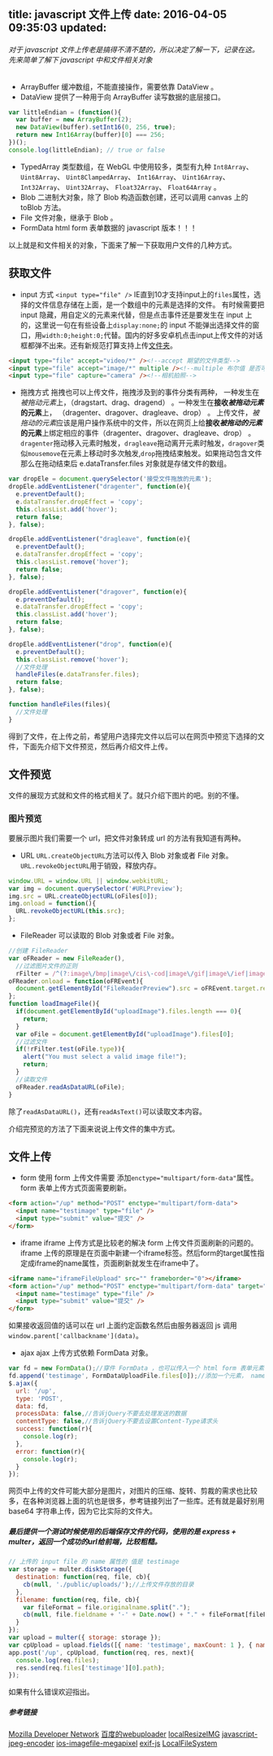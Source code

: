 title: javascript 文件上传
date: 2016-04-05 09:35:03
updated:
---
<!-- more -->

###### 对于 javascript 文件上传老是搞得不清不楚的，所以决定了解一下，记录在这。先来简单了解下 javascript 中和文件相关对象

- ArrayBuffer 缓冲数组，不能直接操作，需要依靠 DataView 。
- DataView 提供了一种用于向 ArrayBuffer 读写数据的底层接口。

```javascript
var littleEndian = (function(){
  var buffer = new ArrayBuffer(2);
  new DataView(buffer).setInt16(0, 256, true);
  return new Int16Array(buffer)[0] === 256;
})();
console.log(littleEndian); // true or false
```

- TypedArray 类型数组，在 WebGL 中使用较多，类型有九种 `Int8Array`、 `Uint8Array`、 `Uint8ClampedArray`、 `Int16Array`、 `Uint16Array`、 `Int32Array`、 `Uint32Array`、 `Float32Array`、 `Float64Array` 。
- Blob 二进制大对象，除了 Blob 构造函数创建，还可以调用 canvas 上的 toBlob 方法。
- File 文件对象，继承于 Blob 。
- FormData html form 表单数据的 javascript 版本！！！

以上就是和文件相关的对象，下面来了解一下获取用户文件的几种方式。

## 获取文件
- input 方式
`<input type="file" />` IE直到10才支持input上的`files`属性，选择的文件信息存储在上面，是一个数组中的元素是选择的文件。
有时候需要把 input 隐藏，用自定义的元素来代替，但是点击事件还是要发生在 input 上的，这里说一句在有些设备上`display:none;`的 input 不能弹出选择文件的窗口，用`width:0;height:0;`代替。国内的好多安卓机点击input上传文件的对话框都弹不出来。还有新规范打算支持上传[文件夹](https://wicg.github.io/directory-upload/proposal.html)。

```html
<input type="file" accept="video/*" /><!--accept 期望的文件类型-->
<input type="file" accept="image/*" multiple /><!--multiple 布尔值 是否可以选择多个文件-->
<input type="file" capture="camera" /><!--相机拍照-->
```

- 拖拽方式
拖拽也可以上传文件，拖拽涉及到的事件分类有两种， 一种发生在*被拖动元素*上，（dragstart、drag、dragend） 。一种发生在**接收*被拖动元素*的元素**上， （dragenter、dragover、dragleave、drop） 。
上传文件，*被拖动的元素*应该是用户操作系统中的文件，所以在网页上给**接收*被拖动的元素*的元素**上绑定相应的事件（dragenter、dragover、dragleave、drop） 。
`dragenter`拖动移入元素时触发，`dragleave`拖动离开元素时触发，`dragover`类似`mousemove`在元素上移动时多次触发,`drop`拖拽结束触发。如果拖动包含文件那么在拖动结束后 e.dataTransfer.files 对象就是存储文件的数组。

```javascript
var dropEle = document.querySelector('接受文件拖放的元素');
dropEle.addEventListener("dragenter", function(e){
  e.preventDefault();
  e.dataTransfer.dropEffect = 'copy';
  this.classList.add('hover');
  return false;
}, false);

dropEle.addEventListener("dragleave", function(e){
  e.preventDefault();
  e.dataTransfer.dropEffect = 'copy';
  this.classList.remove('hover');
  return false;
}, false);

dropEle.addEventListener("dragover", function(e){
  e.preventDefault();
  e.dataTransfer.dropEffect = 'copy';
  this.classList.add('hover');
  return false;
}, false);

dropEle.addEventListener("drop", function(e){
  e.preventDefault();
  this.classList.remove('hover');
  //文件处理
  handleFiles(e.dataTransfer.files);
  return false;
}, false);

function handleFiles(files){
  //文件处理
}
```

得到了文件，在上传之前，希望用户选择完文件以后可以在网页中预览下选择的文件，下面先介绍下文件预览，然后再介绍文件上传。

## 文件预览
文件的展现方式就和文件的格式相关了。就只介绍下图片的吧。别的不懂。
### 图片预览
要展示图片我们需要一个 url，把文件对象转成 url 的方法有我知道有两种。
- URL
`URL.createObjectURL`方法可以传入 Blob 对象或者 File 对象。`URL.revokeObjectURL`用于销毁，释放内存。

```javascript
window.URL = window.URL || window.webkitURL;
var img = document.querySelector('#URLPreview');
img.src = URL.createObjectURL(oFiles[0]);
img.onload = function(){
  URL.revokeObjectURL(this.src);
};
```

- FileReader
可以读取的 Blob 对象或者 File 对象。

```javascript
//创建 FileReader
var oFReader = new FileReader(),
  //过滤图片文件的正则
  rFilter = /^(?:image\/bmp|image\/cis\-cod|image\/gif|image\/ief|image\/jpeg|image\/jpeg|image\/jpeg|image\/pipeg|image\/png|image\/svg\+xml|image\/tiff|image\/x\-cmu\-raster|image\/x\-cmx|image\/x\-icon|image\/x\-portable\-anymap|image\/x\-portable\-bitmap|image\/x\-portable\-graymap|image\/x\-portable\-pixmap|image\/x\-rgb|image\/x\-xbitmap|image\/x\-xpixmap|image\/x\-xwindowdump)$/i;
oFReader.onload = function(oFREvent){
  document.getElementById("FileReaderPreview").src = oFREvent.target.result;
};
function loadImageFile(){
  if(document.getElementById("uploadImage").files.length === 0){
    return;
  }
  var oFile = document.getElementById("uploadImage").files[0];
  //过滤文件
  if(!rFilter.test(oFile.type)){
    alert("You must select a valid image file!");
    return;
  }
  //读取文件
  oFReader.readAsDataURL(oFile);
}
```

除了`readAsDataURL()`，还有`readAsText()`可以读取文本内容。

介绍完预览的方法了下面来说说上传文件的集中方式。

## 文件上传
- form
使用 form 上传文件需要 添加`enctype="multipart/form-data"`属性。 form 表单上传方式页面需要刷新。

```html
<form action="/up" method="POST" enctype="multipart/form-data">
  <input name="testimage" type="file" />
  <input type="submit" value="提交" />
</form>
```

- iframe
iframe 上传方式是比较老的解决 form 上传文件页面刷新的问题的。iframe 上传的原理是在页面中新建一个iframe标签。然后form的target属性指定成iframe的name属性，页面刷新就发生在iframe中了。

```html
<iframe name="iframeFileUpload" src="" frameborder="0"></iframe>
<form action="/up" method="POST" enctype="multipart/form-data" target="iframeFileUpload">
  <input name="testimage" type="file" />
  <input type="submit" value="提交" />
</form>
```

如果接收返回值的话可以在 url 上面约定函数名然后由服务器返回 js 调用 `window.parent['callbackname'](data)`。
- ajax
ajax 上传方式依赖 FormData 对象。

```javascript
var fd = new FormData();//穿件 FormData ，也可以传入一个 html form 表单元素。
fd.append('testimage', FormDataUploadFile.files[0]);//添加一个元素， name=value 的形式。
$.ajax({
  url: '/up',
  type: 'POST',
  data: fd,
  processData: false,//告诉jQuery不要去处理发送的数据
  contentType: false,//告诉jQuery不要去设置Content-Type请求头
  success: function(r){
    console.log(r);
  },
  error: function(r){
    console.log(r);
  }
});
```

网页中上传的文件可能大部分是图片，对图片的压缩、旋转、剪裁的需求也比较多，在各种浏览器上面的坑也是很多，参考链接列出了一些库。还有就是最好别用 base64 字符串上传，因为它比实际的文件大。

##### 最后提供一个测试时候使用的后端保存文件的代码，使用的是 express + multer，返回一个成功的url给前端，比较粗糙。

```javascript
// 上传的 input file 的 name 属性的 值是 testimage
var storage = multer.diskStorage({
  destination: function(req, file, cb){
    cb(null, './public/uploads/');//上传文件存放的目录
  },
  filename: function(req, file, cb){
    var fileFormat = file.originalname.split(".");
    cb(null, file.fieldname + '-' + Date.now() + "." + fileFormat[fileFormat.length - 1]);//上传文件的文件名
  }
});
var upload = multer({ storage: storage });
var cpUpload = upload.fields([{ name: 'testimage', maxCount: 1 }, { name: 'otherimage', maxCount: 8 }]);
app.post('/up', cpUpload, function(req, res, next){
  console.log(req.files);
  res.send(req.files['testimage'][0].path);
});
```

如果有什么错误欢迎指出。

##### 参考链接
[Mozilla Developer Network](https://developer.mozilla.org)
[百度的webuploader](https://github.com/fex-team/webuploader)
[localResizeIMG](https://github.com/think2011/localResizeIMG)
[javascript-jpeg-encoder](https://github.com/owencm/javascript-jpeg-encoder)
[ios-imagefile-megapixel](https://github.com/stomita/ios-imagefile-megapixel)
[exif-js](https://github.com/exif-js/exif-js)
[LocalFileSystem](https://developer.mozilla.org/en-US/docs/Web/API/LocalFileSystem)
